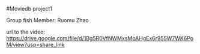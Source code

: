 #Moviedb project1

Group fish
Member: Ruomu Zhao

url to the video: https://drive.google.com/file/d/1Bg5R0VfNWMxsMoAHgEx6r955W7WK6PoM/view?usp=share_link
